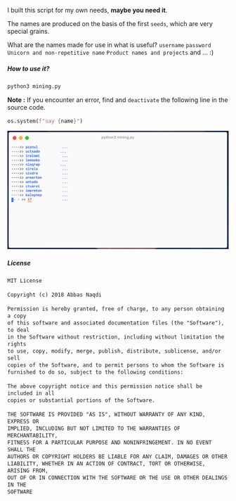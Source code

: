 I built this script for my own needs, **maybe you need it**.

The names are produced on the basis of the first ‍‍`seeds`, which are very special grains.

What are the names made for use in what is useful?
‍‍`username`
`password`
`Unicorn and non-repetitive name`
`Product names and projects`
and ... :)



##### How to use it?

```bash
python3 mining.py
```



**Note :** If you encounter an error, find and ‍`deactivate` the following line in the source code.

```python
os.system(f"say {name}")
```



![demo](demo.png)



##### License
```
MIT License

Copyright (c) 2018 Abbas Naqdi

Permission is hereby granted, free of charge, to any person obtaining a copy
of this software and associated documentation files (the "Software"), to deal
in the Software without restriction, including without limitation the rights
to use, copy, modify, merge, publish, distribute, sublicense, and/or sell
copies of the Software, and to permit persons to whom the Software is
furnished to do so, subject to the following conditions:

The above copyright notice and this permission notice shall be included in all
copies or substantial portions of the Software.

THE SOFTWARE IS PROVIDED "AS IS", WITHOUT WARRANTY OF ANY KIND, EXPRESS OR
IMPLIED, INCLUDING BUT NOT LIMITED TO THE WARRANTIES OF MERCHANTABILITY,
FITNESS FOR A PARTICULAR PURPOSE AND NONINFRINGEMENT. IN NO EVENT SHALL THE
AUTHORS OR COPYRIGHT HOLDERS BE LIABLE FOR ANY CLAIM, DAMAGES OR OTHER
LIABILITY, WHETHER IN AN ACTION OF CONTRACT, TORT OR OTHERWISE, ARISING FROM,
OUT OF OR IN CONNECTION WITH THE SOFTWARE OR THE USE OR OTHER DEALINGS IN THE
SOFTWARE
```

‍